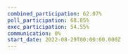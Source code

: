 ```yaml
---
combined_participation: 62.07%
poll_participation: 68.85%
exec_participation: 54.55%
communication: 0%
start_date: 2022-08-29T00:00:00.000Z
---
```

